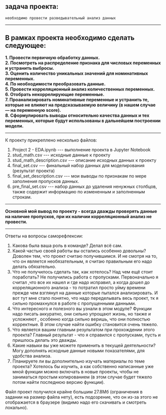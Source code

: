 ## задача проекта:
	необходимо провести разведывательный анализ данных 

__________________________________________________________________________________________________  

## В рамках проекта необходимо сделать следующее:

**1. Провести первичную обработку данных.**  
**2. Посмотреть на распределение признака для числовых переменных и устранить выбросы.**  
**3. Оценить количество уникальных значений для номинативных переменных.**  
**4. По необходимости преобразовать данные.**  
**5. Провести корреляционный анализ количественных переменных.**  
**6. Отобрать некоррелирующие переменные.**  
**7. Проанализировать номинативные переменные и устранить те, которые не влияют на предсказываемую величину (в нашем случае — на переменную score).**  
**8. Сформулировать выводы относительно качества данных и тех переменных, которые будут использованы в дальнейшем построении модели.**  

__________________________________________________________________________________________________  

К проекту прикреплено несколько файлов:

1. Project 2 - EDA.ipynb --- выполнение проекта в Jupyter Notebook
2. stud_math.csv --- исходные данные к проекту
3. stud_math_description.csv --- описание исходных данных к проекту
4. final_set.csv --- финальный набор данных для моделирования (результат проекта)
5. final_set_description.csv --- мои выводы по признакам по мере заполнения пропусков данных.
6. pre_final_set.csv --- набор данных до удаления ненужных столбцов, также содержит информацию по измененным и заполненным строкам.

__________________________________________________________________________________________________  

**Основной мой вывод по проекту - всегда дважды проверять данные на наличие пропусков, при их наличии корреляционный анализ не провести.** 

__________________________________________________________________________________________________  

Ответы на вопросы саморефлексии:

1. Какова была ваша роль в команде?
	Делал всё сам.
2. Какой частью своей работы вы остались особенно довольны?
	Доволен тем, что проект считаю получившимся. И не смотря на то, что он является необязательным, я считаю правильным его надо делать обязательно.
3. Что не получилось сделать так, как хотелось? Над чем ещё стоит поработать?
	Не получились работа с пропусками. Первоначально я считал ,что все их нашел и где надо исправил, а когда дошел до корреляционного анализа - то потратил просто уйму времени прежде чем взглянул на данные которые пытался анализировать. И вот тут мне стало понятно, что надо переделывать весь проект, тк я сильно промахнулся в работе с пропущенными данными.
4. Что интересного и полезного вы узнали в этом модуле?
	Функции надо писать аккуратно, они сильно упрощают жизнь, но также и усложняют , особенно когда сильно веришь, что они полностью корректные.
	В этом случае найти ошибку становится очень тяжело.
5. Что является вашим главным результатом при прохождении этого проекта?
	Главный результат - что я справился с пропусками, пусть и пришлось делать это дважды.
6. Какие навыки вы уже можете применить в текущей деятельности?
	Могу дополнять исходные данные новыми показателями, для удобства анализа.
7. Планируете ли вы дополнительно изучать материалы по теме проекта?
	Хотелось бы изучить, а как собственно написанные уже мной функции можно включать в новые проекты, чтобы не заниматься простым копированием (в этом случае будет тяжело потом найти последнюю версию функции).
	
	
Файл проект получился крайне большим 27.8Мб (ограничения в задании на размер файла нету), есть подозрение, что он из-за этого не отображается в браузере (видимо надо его скачивать и смотреть локально).
